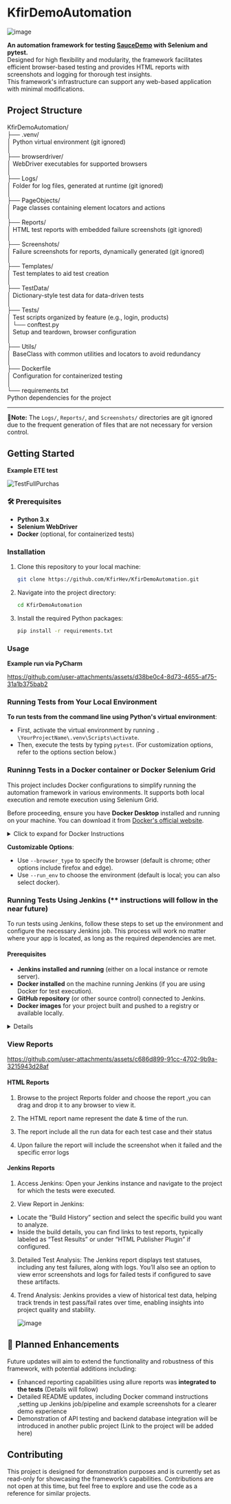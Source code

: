 # KfirDemoAutomation

![image](https://github.com/user-attachments/assets/a5834843-359a-472a-a378-563882b884b8)

**An automation framework for testing [SauceDemo](https://www.saucedemo.com/) with Selenium and pytest.**  
Designed for high flexibility and modularity, the framework facilitates efficient browser-based testing and provides HTML reports with screenshots and logging for thorough test insights.  
This framework's infrastructure can support any web-based application with minimal modifications.  

## Project Structure

KfirDemoAutomation/  
├── .venv/  
│       Python virtual environment (git ignored)  
│  
├── browserdriver/  
│       WebDriver executables for supported browsers  
│  
├── Logs/  
│       Folder for log files, generated at runtime (git ignored)  
│  
├── PageObjects/  
│       Page classes containing element locators and actions  
│  
├── Reports/  
│       HTML test reports with embedded failure screenshots (git ignored)  
│  
├── Screenshots/  
│       Failure screenshots for reports, dynamically generated (git ignored)  
│  
├── Templates/  
│       Test templates to aid test creation  
│  
├── TestData/  
│       Dictionary-style test data for data-driven tests  
│  
├── Tests/  
│       Test scripts organized by feature (e.g., login, products)  
│   └── conftest.py  
│       Setup and teardown, browser configuration  
│  
├── Utils/  
│       BaseClass with common utilities and locators to avoid redundancy  
│  
├── Dockerfile  
│       Configuration for containerized testing  
│  
└── requirements.txt  
        Python dependencies for the project  


---
**🚩Note:** The `Logs/`, `Reports/`, and `Screenshots/` directories are git ignored due to the frequent generation of files that are not necessary for version control.


## Getting Started
**Example ETE test**

![TestFullPurchas](https://github.com/user-attachments/assets/37226fe2-e876-40e3-be14-ed91e3a1c0cf)


### 🛠 Prerequisites
- **Python 3.x**  
- **Selenium WebDriver**  
- **Docker** (optional, for containerized tests)  

### Installation

1. Clone this repository to your local machine:
    ```bash
    git clone https://github.com/KfirHev/KfirDemoAutomation.git
    ```

2. Navigate into the project directory:
    ```bash
    cd KfirDemoAutomation
    ```

3. Install the required Python packages:
    ```bash
    pip install -r requirements.txt
    ```

### Usage

**Example run via PyCharm**

https://github.com/user-attachments/assets/d38be0c4-8d73-4655-af75-31a1b375bab2

### Running Tests from Your Local Environment

**To run tests from the command line using Python's virtual environment**:
   - First, activate the virtual environment by running `. \YourProjectName\.venv\Scripts\activate`.
   - Then, execute the tests by typing `pytest`. (For customization options, refer to the options section below.)
   
### Runinng Tests in a Docker container or Docker Selenium Grid 

This project includes Docker configurations to simplify running the automation framework in various environments. It supports both local execution and remote execution using Selenium Grid.

Before proceeding, ensure you have **Docker Desktop** installed and running on your machine. You can download it from [Docker's official website](https://www.docker.com/products/docker-desktop/).

<details>
<summary>Click to expand for Docker Instructions</summary>

#### Docker Configurations

The project provides two Dockerfiles for different execution environments:

1. **Dockerfile_python**  
   - Used for running tests on a **Selenium Grid** setup.  
   - The browser (e.g., Chrome, Firefox, Edge) runs in a separate container.  
   - Run the project with the command-line option:  
     ```bash
     --run_env "docker"
     ```

2. **Dockerfile_all_in_one**  
   - Installs all necessary components, including project dependencies, ChromeDriver, and the Chrome browser.  
   - Ideal for running tests locally within the Docker container, without requiring Selenium Grid.

---

#### Setting Up Selenium Grid

To run tests remotely using Selenium Grid, you need to set up a Selenium Grid container with the desired browser(s). Follow these steps:

#### Pull the Selenium Grid Browser Images
Run the following commands to pull the required Docker images for Selenium Grid:

- **For Chrome:**
  ```bash
  docker pull selenium/standalone-chrome:latest
- **For Firefox:**
  ```bash
  docker pull selenium/standalone-firefox:latest
- **For Edge:**
  ```bash
  docker pull selenium/standalone-edge:latest
  
#### Run the Selenium Grid Containers

Start the container for your desired browser:

- **For Chrome ,FireFox, Edge:**
  ```bash
  docker run --rm -d -p 4444:4444 -p 7900:7900 --shm-size="2g" selenium/standalone-chrome:latest
  docker run --rm -d -p 4444:4444 -p 7900:7900 --shm-size="2g" selenium/standalone-firefox:latest
  docker run --rm -d -p 4444:4444 -p 7900:7900 --shm-size="2g" selenium/standalone-edge:latest

**You can open the Selenium Grid app and watch it run on your browser using [http://localhost:4444/](http://localhost:4444/)**

#### Building and Running the Project Containers

1. **Building the Image**  
   Navigate to the project directory and build the Docker image based on the desired configuration:

   - **For `Dockerfile_python`:**
     ```bash
     docker build -f Dockerfile_python -t your_env_name_image .
     ```

   - **For `Dockerfile_all_in_one`:**
     ```bash
     docker build -f Dockerfile_all_in_one -t your_env_name_image .
     ```

2. **Running the Container**  
   Run the Docker container interactively:

   ```bash
     docker run --network="host" -it your_env_name_image
   
    ```
 **For Selenium Grid Setup: Use the Dockerfile_python image and ensure the Selenium Grid container(s) for your desired browser(s) are running.**
 **For Local Execution: Use the Dockerfile_all_in_one image, which includes ChromeDriver and Chrome for standalone execution.**
</details> 

**Customizable Options**:
- Use `--browser_type` to specify the browser (default is chrome; other options include firefox and edge).
- Use `--run_env` to choose the environment (default is local; you can also select docker).

### Running Tests Using Jenkins (** instructions will follow in the near future)
To run tests using Jenkins, follow these steps to set up the environment and configure the necessary Jenkins job. This process will work no matter where your app is located, as long as the required dependencies are met.

#### Prerequisites

- **Jenkins installed and running** (either on a local instance or remote server).
- **Docker installed** on the machine running Jenkins (if you are using Docker for test execution).
- **GitHub repository** (or other source control) connected to Jenkins.
- **Docker images** for your project built and pushed to a registry or available locally.

<details>
(Instructions will follow in the near future)
</details> 


### View Reports


https://github.com/user-attachments/assets/c686d899-91cc-4702-9b9a-3215943d28af


#### HTML Reports

1. Browse to the project Reports folder and choose the report ,you can drag and drop it to any browser to view it.

2. The HTML report name represent the date & time of the run.

3. The report include all the run data for each test case and their status

4. Upon failure the report will include the screenshot when it failed and the specific error logs

#### Jenkins Reports 

1. Access Jenkins: Open your Jenkins instance and navigate to the project for which the tests were executed.

2. View Report in Jenkins:
 - Locate the “Build History” section and select the specific build you want to analyze.
 - Inside the build details, you can find links to test reports, typically labeled as “Test Results” or under “HTML Publisher Plugin” if configured.
3. Detailed Test Analysis: The Jenkins report displays test statuses, including any test failures, along with logs. You’ll also see an option to view error screenshots and logs for failed tests if configured to save these artifacts.
4. Trend Analysis: Jenkins provides a view of historical test data, helping track trends in test pass/fail rates over time, enabling insights into project quality and stability.
   
     ![image](https://github.com/user-attachments/assets/14e6db20-42f4-4823-a63d-b67cf055fb84)

## 🚀 Planned Enhancements

Future updates will aim to extend the functionality and robustness of this framework, with potential additions including:

- Enhanced reporting capabilities using allure reports was **integrated to the tests** (Details will follow)
- Detailed README updates, including Docker command instructions ,setting up Jenkins job/pipeline and example screenshots for a clearer demo experience
- Demonstration of API testing and backend database integration will be introduced in another public project (Link to the project will be added here)

## Contributing

This project is designed for demonstration purposes and is currently set as read-only for showcasing the framework’s capabilities. Contributions are not open at this time, but feel free to explore and use the code as a reference for similar projects.

